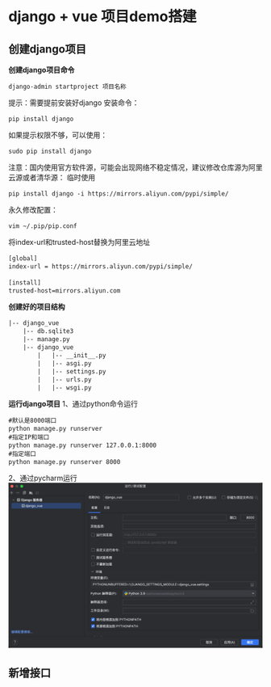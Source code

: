 # django + vue 项目demo搭建

## 创建django项目
**创建django项目命令**
```shell
django-admin startproject 项目名称
```
提示：需要提前安装好django
安装命令：
```shell
pip install django
```
如果提示权限不够，可以使用：
```shell
sudo pip install django
```
注意：国内使用官方软件源，可能会出现网络不稳定情况，建议修改仓库源为阿里云源或者清华源：
临时使用
```shell
pip install django -i https://mirrors.aliyun.com/pypi/simple/
```
永久修改配置：
```shell
vim ~/.pip/pip.conf
```
将index-url和trusted-host替换为阿里云地址
```shell
[global]
index-url = https://mirrors.aliyun.com/pypi/simple/

[install]
trusted-host=mirrors.aliyun.com
```

**创建好的项目结构**
```
|-- django_vue
    |-- db.sqlite3
    |-- manage.py
    |-- django_vue
        |   |-- __init__.py
        |   |-- asgi.py
        |   |-- settings.py
        |   |-- urls.py
        |   |-- wsgi.py
```
**运行django项目**
1、通过python命令运行
```shell
#默认是8000端口
python manage.py runserver
#指定IP和端口
python manage.py runserver 127.0.0.1:8000
#指定端口
python manage.py runserver 8000
```
2、通过pycharm运行
![img.png](img.png)
## 新增接口
